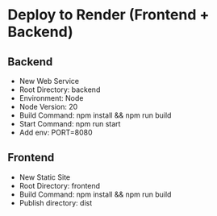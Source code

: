 # Deploy to Render (Frontend + Backend)

## Backend
- New Web Service
- Root Directory: backend
- Environment: Node
- Node Version: 20
- Build Command: npm install && npm run build
- Start Command: npm run start
- Add env: PORT=8080

## Frontend
- New Static Site
- Root Directory: frontend
- Build Command: npm install && npm run build
- Publish directory: dist

